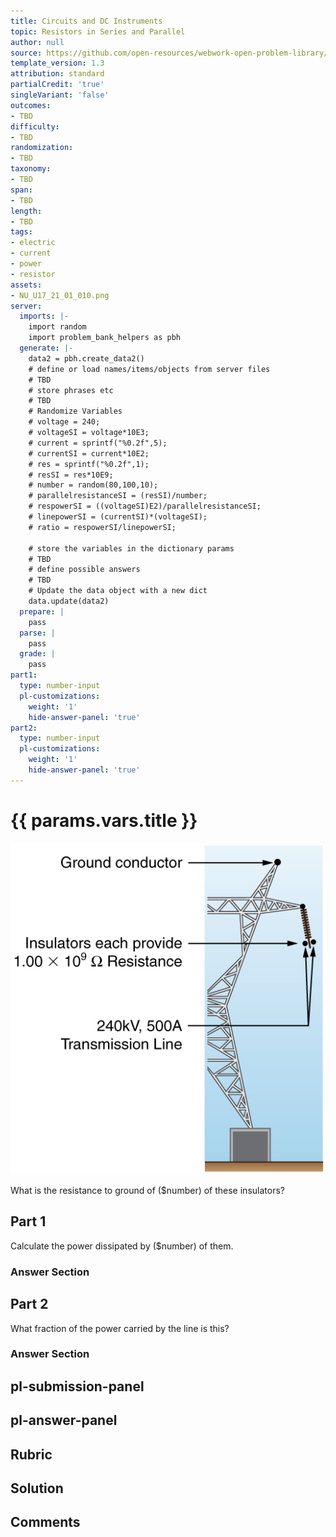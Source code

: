 ```yaml
---
title: Circuits and DC Instruments
topic: Resistors in Series and Parallel
author: null
source: https://github.com/open-resources/webwork-open-problem-library/tree/master/Contrib/BrockPhysics/College_Physics_Urone/21.Circuits_and_DC_Instruments/21-01.Resistors_in_Series_and_Parallel/NU_U17_21_01_010.pg
template_version: 1.3
attribution: standard
partialCredit: 'true'
singleVariant: 'false'
outcomes:
- TBD
difficulty:
- TBD
randomization:
- TBD
taxonomy:
- TBD
span:
- TBD
length:
- TBD
tags:
- electric
- current
- power
- resistor
assets:
- NU_U17_21_01_010.png
server:
  imports: |-
    import random
    import problem_bank_helpers as pbh
  generate: |-
    data2 = pbh.create_data2()
    # define or load names/items/objects from server files
    # TBD
    # store phrases etc
    # TBD
    # Randomize Variables
    # voltage = 240;
    # voltageSI = voltage*10E3;
    # current = sprintf("%0.2f",5);
    # currentSI = current*10E2;
    # res = sprintf("%0.2f",1);
    # resSI = res*10E9;
    # number = random(80,100,10);
    # parallelresistanceSI = (resSI)/number;
    # respowerSI = ((voltageSI)E2)/parallelresistanceSI;
    # linepowerSI = (currentSI)*(voltageSI);
    # ratio = respowerSI/linepowerSI;

    # store the variables in the dictionary params
    # TBD
    # define possible answers
    # TBD
    # Update the data object with a new dict
    data.update(data2)
  prepare: |
    pass
  parse: |
    pass
  grade: |
    pass
part1:
  type: number-input
  pl-customizations:
    weight: '1'
    hide-answer-panel: 'true'
part2:
  type: number-input
  pl-customizations:
    weight: '1'
    hide-answer-panel: 'true'
---
```


# {{ params.vars.title }} 

![Power line](NU_U17_21_01_010.png)

What is the resistance to ground of ($number) of these insulators?

## Part 1 
Calculate the power dissipated by ($number) of them. 


 ### Answer Section

## Part 2 
What fraction of the power carried by the line is this? 


 ### Answer Section


## pl-submission-panel 


## pl-answer-panel 


## Rubric 


## Solution 


## Comments 


